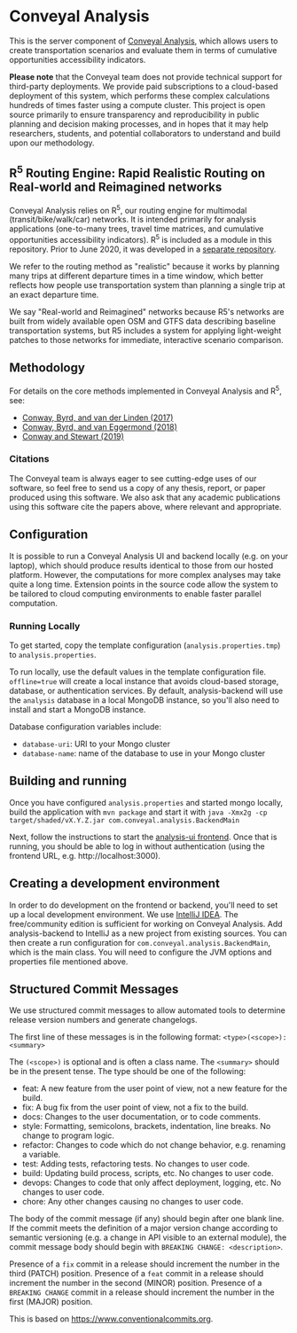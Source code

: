 # Conveyal Analysis

This is the server component of [Conveyal Analysis](http://conveyal.com/), which allows users to create transportation scenarios and evaluate them in terms of cumulative opportunities accessibility indicators. 

**Please note** that the Conveyal team does not provide technical support for third-party deployments. We provide paid subscriptions to a cloud-based deployment of this system, which performs these complex calculations hundreds of times faster using a compute cluster. This project is open source primarily to ensure transparency and reproducibility in public planning and decision making processes, and in hopes that it may help researchers, students, and potential collaborators to understand and build upon our methodology.

## R<sup>5</sup> Routing Engine: Rapid Realistic Routing on Real-world and Reimagined networks

Conveyal Analysis relies on R<sup>5</sup>, our routing engine for multimodal (transit/bike/walk/car) networks. It is intended primarily for analysis applications (one-to-many trees, travel time matrices, and cumulative opportunities accessibility indicators). R<sup>5</sup> is included as a module in this repository. Prior to June 2020, it was developed in a [separate repository](https://github.com/conveyal/r5).

We refer to the routing method as "realistic" because it works by planning many trips at different departure times in a time window, which better reflects how people use transportation system than planning a single trip at an exact departure time. 

We say "Real-world and Reimagined" networks because R5's networks are built from widely available open OSM and GTFS data describing baseline transportation systems, but R5 includes a system for applying light-weight patches to those networks for immediate, interactive scenario comparison.

## Methodology

For details on the core methods implemented in Conveyal Analysis and R<sup>5</sup>, see:

* [Conway, Byrd, and van der Linden (2017)](http://hdl.handle.net/2286/R.A.218654)
* [Conway, Byrd, and van Eggermond (2018)](https://www.jtlu.org/index.php/jtlu/article/view/1074)
* [Conway and Stewart (2019)](https://files.indicatrix.org/Conway-Stewart-2019-Charlie-Fare-Constraints.pdf)

### Citations

The Conveyal team is always eager to see cutting-edge uses of our software, so feel free to send us a copy of any thesis, report, or paper produced using this software. We also ask that any academic publications using this software cite the papers above, where relevant and appropriate.

## Configuration

It is possible to run a Conveyal Analysis UI and backend locally (e.g. on your laptop), which should produce results identical to those from our hosted platform. However, the computations for more complex analyses may take quite a long time. Extension points in the source code allow the system to be tailored to cloud computing environments to enable faster parallel computation.

### Running Locally

To get started, copy the template configuration (`analysis.properties.tmp`) to `analysis.properties`.  

To run locally, use the default values in the template configuration file. `offline=true` will create a local instance 
that avoids cloud-based storage, database, or authentication services. By default, analysis-backend will use the `analysis` database in a local MongoDB instance, so you'll also need to install and start a MongoDB instance.

Database configuration variables include:

- `database-uri`: URI to your Mongo cluster
- `database-name`: name of the database to use in your Mongo cluster

## Building and running

Once you have configured `analysis.properties` and started mongo locally, build the application with `mvn package` and 
start it with `java -Xmx2g -cp target/shaded/vX.Y.Z.jar com.conveyal.analysis.BackendMain`

Next, follow the instructions to start the [analysis-ui frontend](https://github.com/conveyal/analysis-ui). Once that 
is running, you should be able to log in without authentication (using the frontend URL, e.g. http://localhost:3000). 

## Creating a development environment

In order to do development on the frontend or backend, you'll need to set up a local development environment. We use [IntelliJ IDEA](https://www.jetbrains.com/idea/). The free/community edition is sufficient for working on Conveyal Analysis. Add analysis-backend to IntelliJ as a new project from existing sources. You can then create a run configuration for `com.conveyal.analysis.BackendMain`, which is the main class. You will need to configure the JVM options and properties file mentioned above.

## Structured Commit Messages

We use structured commit messages to allow automated tools to determine release version numbers and generate changelogs.

The first line of these messages is in the following format: `<type>(<scope>): <summary>` 

The `(<scope>)` is optional and is often a class name. The `<summary>` should be in the present tense. The type should be one of the following:

- feat: A new feature from the user point of view, not a new feature for the build.
- fix: A bug fix from the user point of view, not a fix to the build.
- docs: Changes to the user documentation, or to code comments.
- style: Formatting, semicolons, brackets, indentation, line breaks. No change to program logic.
- refactor: Changes to code which do not change behavior, e.g. renaming a variable.
- test: Adding tests, refactoring tests. No changes to user code.
- build: Updating build process, scripts, etc. No changes to user code.
- devops: Changes to code that only affect deployment, logging, etc. No changes to user code.
- chore: Any other changes causing no changes to user code.

The body of the commit message (if any) should begin after one blank line. If the commit meets the definition of a major version change according to semantic versioning (e.g. a change in API visible to an external module), the commit message body should begin with `BREAKING CHANGE: <description>`.

Presence of a `fix` commit in a release should increment the number in the third (PATCH) position.
Presence of a `feat` commit in a release should increment the number in the second (MINOR) position.
Presence of a `BREAKING CHANGE` commit in a release should increment the number in the first (MAJOR) position.

This is based on https://www.conventionalcommits.org.

